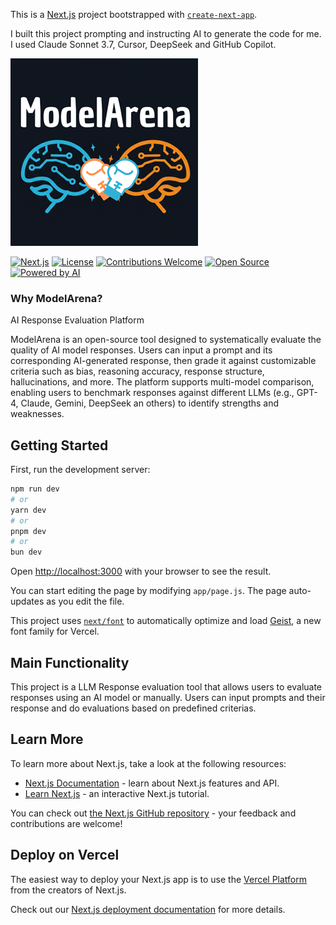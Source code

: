 This is a [Next.js](https://nextjs.org) project bootstrapped with [`create-next-app`](https://github.com/vercel/next.js/tree/canary/packages/create-next-app).

I built this project prompting and instructing AI to generate the code for me. I used Claude Sonnet 3.7, 
Cursor, DeepSeek and GitHub Copilot.

![ModelArena](/ModelArena_logo.png)

[![Next.js](https://img.shields.io/badge/Next.js-13.0+-000000?style=flat-square&logo=next.js&logoColor=white)](https://nextjs.org/)
[![License](https://img.shields.io/badge/License-MIT-blue.svg)](https://opensource.org/licenses/MIT)
[![Contributions Welcome](https://img.shields.io/badge/contributions-welcome-brightgreen.svg?style=flat)](https://github.com/yourusername/model-arena/issues)
[![Open Source](https://badges.frapsoft.com/os/v1/open-source.svg?v=103)](https://opensource.org/)
[![Powered by AI](https://img.shields.io/badge/Powered%20by-AI-blueviolet)](https://github.com/yourusername/model-arena)

### Why ModelArena?

AI Response Evaluation Platform

ModelArena is an open-source tool designed to systematically evaluate the quality of AI model responses. Users can input a prompt and its corresponding AI-generated response, then grade it against customizable criteria such as bias, reasoning accuracy, response structure, hallucinations, and more. The platform supports multi-model comparison, enabling users to benchmark responses against different LLMs (e.g., GPT-4, Claude, Gemini, DeepSeek an others) to identify strengths and weaknesses.

## Getting Started

First, run the development server:

```bash
npm run dev
# or
yarn dev
# or
pnpm dev
# or
bun dev
```

Open [http://localhost:3000](http://localhost:3000) with your browser to see the result.

You can start editing the page by modifying `app/page.js`. The page auto-updates as you edit the file.

This project uses [`next/font`](https://nextjs.org/docs/app/building-your-application/optimizing/fonts) to automatically optimize and load [Geist](https://vercel.com/font), a new font family for Vercel.

## Main Functionality

This project is a LLM Response evaluation tool that allows users to evaluate responses using an AI model or manually. Users can input prompts and their response and do evaluations based on predefined criterias.

## Learn More

To learn more about Next.js, take a look at the following resources:

- [Next.js Documentation](https://nextjs.org/docs) - learn about Next.js features and API.
- [Learn Next.js](https://nextjs.org/learn) - an interactive Next.js tutorial.

You can check out [the Next.js GitHub repository](https://github.com/vercel/next.js) - your feedback and contributions are welcome!

## Deploy on Vercel

The easiest way to deploy your Next.js app is to use the [Vercel Platform](https://vercel.com/new?utm_medium=default-template&filter=next.js&utm_source=create-next-app&utm_campaign=create-next-app-readme) from the creators of Next.js.

Check out our [Next.js deployment documentation](https://nextjs.org/docs/app/building-your-application/deploying) for more details.

